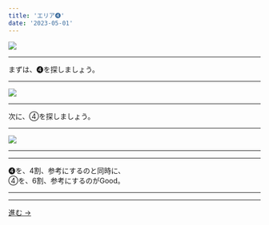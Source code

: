 ```yaml
---
title: 'エリア➍'
date: '2023-05-01'
---
```

![](/images/44.jpg)
***
まずは、➍を探しましょう。
***
![](/images/44_n.jpg)
***
次に、④を探しましょう。
***
![](/images/44__n.jpg)
***
***
➍を、4割、参考にするのと同時に、  
④を、6割、参考にするのがGood。
***
***
[ 進む → ](/posts/00)
